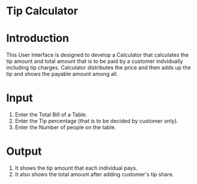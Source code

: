 # Tip Calculator




# Introduction

This User Interface is designed to develop a Calculator that calculates the tip amount and total amount that is to be paid by a customer indvidually including tip charges.
Calculator distributes the price and then adds up the tip and shows the payable amount among all.

# Input

1. Enter the Total Bill of a Table.
2. Enter the Tip percentage (that is to be decided by customer only).
3. Enter the Number of people on the table.

# Output

1. It shows the tip amount that each individual pays.
2. It also shows the total amount after adding customer's tip share.
